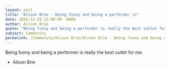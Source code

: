 ```yaml
---
layout: post
title: "Alison Brie - Being funny and being a performer is"
date: 2024-12-28 12:00:00 -0000
author: Alison Brie
quote: "Being funny and being a performer is really the best outlet for me."
subject: Community
permalink: /Community/Alison Brie/Alison Brie - Being funny and being a performer is
---
```


Being funny and being a performer is really the best outlet for me.

- Alison Brie
